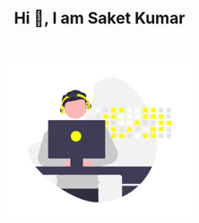 <h1 align="center"> Hi 👋, I am Saket Kumar </h2>
<br>
<h2 align="center"><img alt="GIF" src="/image/githubpro.png" width="65%" height="auto" /></h2>